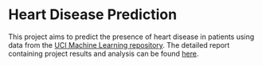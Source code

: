 # Heart Disease Prediction
This project aims to predict the presence of heart disease in patients using data from the [UCI Machine Learning repository](https://archive.ics.uci.edu/ml/datasets/Heart+Disease). The detailed report containing project results and analysis can be found [here](Capstone%20Project%201_%20Report.pdf).
